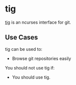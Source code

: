 # tig

[tig][tig] is an ncurses interface for git.

## Use Cases

tig can be used to:

- Browse git repositories easily

You should not use tig if:

- You should use tig.

[tig]: https://github.com/jonas/tig
